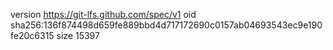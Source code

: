 version https://git-lfs.github.com/spec/v1
oid sha256:136f874498d659fe889bbd4d717172690c0157ab04693543ec9e190fe20c6315
size 15397
